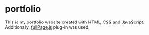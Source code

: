 # portfolio

This is my portfolio website created with HTML, CSS and JavaScript. Additionally, [fullPage.js](https://alvarotrigo.com/fullPage/) plug-in was used.
